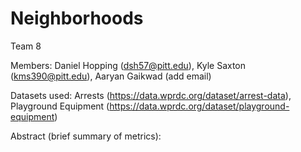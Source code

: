 # Neighborhoods

Team 8

Members: Daniel Hopping (dsh57@pitt.edu), Kyle Saxton (kms390@pitt.edu), Aaryan Gaikwad (add email)

Datasets used: Arrests (https://data.wprdc.org/dataset/arrest-data), Playground Equipment (https://data.wprdc.org/dataset/playground-equipment)

Abstract (brief summary of metrics):
